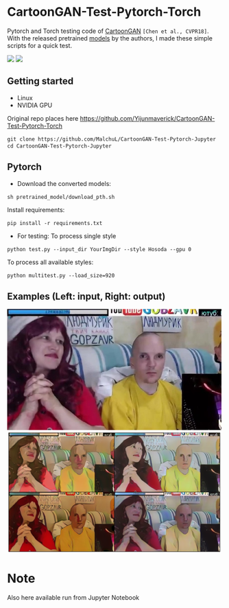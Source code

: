 # CartoonGAN-Test-Pytorch-Torch
Pytorch and Torch testing code of [CartoonGAN](http://openaccess.thecvf.com/content_cvpr_2018/CameraReady/2205.pdf) `[Chen et al., CVPR18]`. With the released pretrained [models](http://cg.cs.tsinghua.edu.cn/people/~Yongjin/Yongjin.htm) by the authors, I made these simple scripts for a quick test.

<p>
    <img src='test_output/demo_ori.gif' width=300 />
    <img src='test_output/demo.gif' width=300 />
</p>


## Getting started

- Linux
- NVIDIA GPU


Original repo places here https://github.com/Yijunmaverick/CartoonGAN-Test-Pytorch-Torch
```
git clone https://github.com/MalchuL/CartoonGAN-Test-Pytorch-Jupyter
cd CartoonGAN-Test-Pytorch-Jupyter
```

## Pytorch

- Download the converted models:

```
sh pretrained_model/download_pth.sh
```

Install requirements:
```
pip install -r requirements.txt
```

- For testing:
To process single style
```
python test.py --input_dir YourImgDir --style Hosoda --gpu 0
```
To process all available styles:
```
python multitest.py --load_size=920
```


## Examples (Left: input, Right: output)

<p>
    <img src='test_img/test_photo.jpg' width=500 />
    <img src='test_output/output.png' width=500 />
</p>

# Note
Also here available run from Jupyter Notebook
